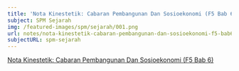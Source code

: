 ```yaml
---
title: 'Nota Kinestetik: Cabaran Pembangunan Dan Sosioekonomi (F5 Bab 6)'
subject: SPM Sejarah
img: /featured-images/spm/sejarah/001.png
url: notes/nota-kinestetik-cabaran-pembangunan-dan-sosioekonomi-f5-bab6
subjectURL: spm-sejarah
---
```


<a class="open-note" href="/notes/spm/sejarah/Nota%20kinestetik%20Cabaran Pembangunan%20dan%20Sosioekonomi%20(F5%20Bab%206).pdf" target="_blank">Nota Kinestetik: Cabaran Pembangunan Dan Sosioekonomi (F5 Bab 6)</a>